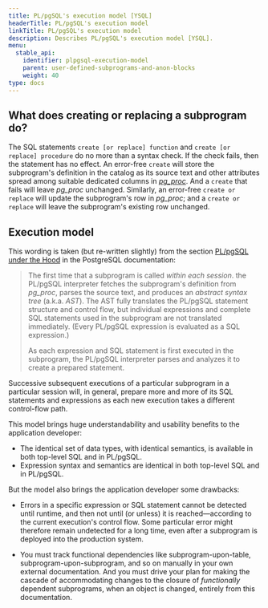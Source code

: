 ```yaml
---
title: PL/pgSQL's execution model [YSQL]
headerTitle: PL/pgSQL's execution model
linkTitle: PL/pgSQL's execution model
description: Describes PL/pgSQL's execution model [YSQL].
menu:
  stable_api:
    identifier: plpgsql-execution-model
    parent: user-defined-subprograms-and-anon-blocks
    weight: 40
type: docs
---
```


## What does creating or replacing a subprogram do?

The SQL statements `create [or replace] function` and `create [or replace] procedure` do no more than a syntax check. If the check fails, then the statement has no effect. An error-free `create` will store the subprogram's definition in the catalog as its source text and other attributes spread among suitable dedicated columns in _[pg_proc](../pg-proc-catalog-table/)_. And a `create` that fails will leave _pg_proc_ unchanged. Similarly, an error-free `create or replace` will update the subprogram's row in _pg_proc_; and a `create or replace` will leave the subprogram's existing row unchanged.

## Execution model

This wording is taken (but re-written slightly) from the section [PL/pgSQL under the Hood](https://www.postgresql.org/docs/11/plpgsql-implementation.html) in the PostgreSQL documentation:

> The first time that a subprogram is called _within each session_. the PL/pgSQL interpreter fetches the subprogram's definition from _pg_proc_, parses the source text, and produces an _abstract syntax tree_ (a.k.a. _AST_). The AST fully translates the PL/pgSQL statement structure and control flow, but individual expressions and complete SQL statements used in the subprogram are not translated immediately. (Every PL/pgSQL expression is evaluated as a SQL expression.)
>
> As each expression and SQL statement is first executed in the subprogram, the PL/pgSQL interpreter parses and analyzes it to create a prepared statement.

Successive subsequent executions of a particular subprogram in a particular session will, in general, prepare more and more of its SQL statements and expressions as each new execution takes a different control-flow path.

This model brings huge understandability and usability benefits to the application developer:

- The identical set of data types, with identical semantics, is available in both top-level SQL and in PL/pgSQL.
- Expression syntax and semantics are identical in both top-level SQL and in PL/pgSQL.

But the model also brings the application developer some drawbacks:

- Errors in a specific expression or SQL statement cannot be detected until runtime, and then not until (or unless) it is reached—according to the current execution's control flow. Some particular error might therefore remain undetected for a long time, even after a subprogram is deployed into the production system.

- You must track functional dependencies like subprogram-upon-table, subprogram-upon-subprogram, and so on manually in your own external documentation. And you must drive your plan for making the cascade of accommodating changes to the closure of _functionally_ dependent subprograms, when an object is changed, entirely from this documentation.
